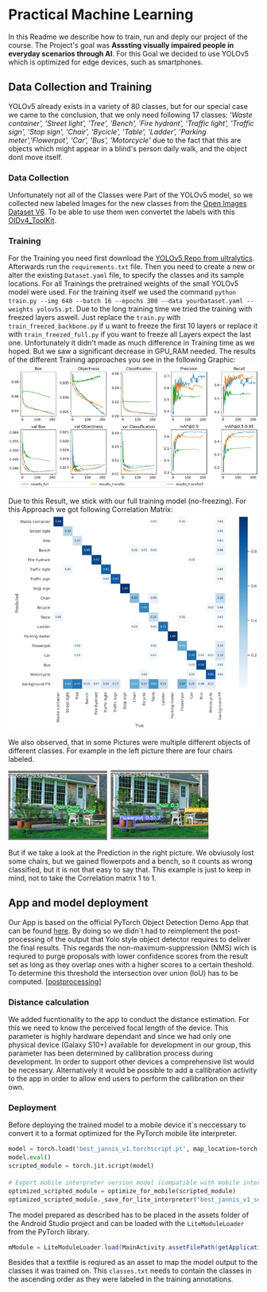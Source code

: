 
# Practical Machine Learning

In this Readme we describe how to train, run and deply our project of the course. The Project's goal was __Asssting visually impaired people in everyday scenarios through AI__. For this Goal we decided to use YOLOv5 which is optimized for edge devices, such as smartphones. 

## Data Collection and Training

YOLOv5 already exists in a variety of 80 classes, but for our special case we came to the conclusion, that we only need following 17 classes: _'Waste container', 'Street light', 'Tree', 'Bench', 'Fire hydrant', 'Traffic light', 'Traffic sign', 'Stop sign', 'Chair', 'Bycicle', 'Table', 'Ladder', 'Parking meter','Flowerpot', 'Car', 'Bus', 'Motorcycle'_ due to the fact that this are objects which might appear in a blind's person daily walk, and the object dont move itself.

### Data Collection

Unfortunately not all of the Classes were Part of the YOLOv5 model, so we collected new labeled Images for the new classes from the [Open Images Dataset V6](https://storage.googleapis.com/openimages/web/index.html). To be able to use them wen convertet the labels with this [OIDv4_ToolKit](https://github.com/EscVM/OIDv4_ToolKit).

### Training

For the Training you need first download the [YOLOv5 Repo from ultralytics](https://github.com/ultralytics/yolov5). Afterwards run the `requirements.txt` file.
Then you need to create a new or alter the existing `Dataset.yaml` file, to specify the classes and its sample locations. For all Trainings the pretrained weights of the small YOLOv5 model were used.
For the training itself we used the command `python train.py --img 640 --batch 16 --epochs 300 --data yourDataset.yaml --weights yolov5s.pt`. Due to the long training time we tried the training with freezed layers aswell. Just replace the `train.py` with `train_freezed_backbone.py` if u want to freeze the first 10 layers or replace it with `train_freezed_full.py` if you want to freeze all Layers expect the last one. Unfortunately it didn't made as much difference in Training time as we hoped. But we saw a significant decrease in GPU_RAM needed.
The results of the different Training approaches you see in the following Graphic:
![Learning Curves](learning_curves.png)

Due to this Result, we stick with our full training model (no-freezing). For this Approach we got following Correlation Matrix:
![Correlation Matrix](correlation.png)

We also observed, that in some Pictures were multiple different objects of different classes. For example in the left picture there are four chairs labeled.
          
![label.png](label.png) 
![prediction.png](prediction.png)

But if we take a look at the Prediction in the right picture. We obviusoly lost some chairs, but we gained flowerpots and a bench, so it counts as wrong classified, but it is not that easy to say that. This example is just to keep in mind, not to take the Correlation matrix 1 to 1.

## App and model deployment

Our App is based on the official PyTorch Object Detection Demo App that can be found [here][demo].
By doing so we didn´t had to reimplement the post-processing of the output that Yolo style object detector requires to deliver the final results.
This regards the non-maximum-suppression (NMS) wich is reqiured to purge proposals with lower confidence scores from the result set as long as they overlap ones with a higher scores to a certain theshold. To determine this threshold the intersection over union (IoU) has to be computed. [[postprocessing]]

### Distance calculation

We added fucntionality to the app to conduct the distance estimation. For this we need to know the perceived focal length of the device. This parameter is highly hardware dependant and since we had only one physical device (Galaxy S10+) available for development in our group, this parameter has been determined by callibration process during development. In order to support other devices a comprehensive list would be necessary. Alternatively it would be possible to add a callibration activity to the app in order to allow end users to perform the callibration on their own.

### Deployment

Before deploying the trained model to a mobile device it´s neccessary to convert it to a format optimized for the PyTorch mobile lite interpreter. 

```python
model = torch.load('best_jannis_v1.torchscript.pt', map_location=torch.device('cpu'))
model.eval()
scripted_module = torch.jit.script(model)

# Export mobile interpreter version model (compatible with mobile interpreter)
optimized_scripted_module = optimize_for_mobile(scripted_module)
optimized_scripted_module._save_for_lite_interpreter("best_jannis_v1_scripted.ptl")
```

The model prepared as described has to be placed in the assets folder of the Android Studio project and can be loaded with the `LiteModuleLoader` from the PyTorch library.

```java
mModule = LiteModuleLoader.load(MainActivity.assetFilePath(getApplicationContext(), "best_jannis_v1_scripted.ptl"));
```

[demo]: https://github.com/pytorch/android-demo-app/tree/master/ObjectDetection
[postprocessing]: https://towardsdatascience.com/non-maximum-suppression-nms-93ce178e177c

Besides that a textfile is reqiured as an asset to map the model output to the classes it was trained on. This `classes.txt` needs to contain the classes in the ascending order as they were labeled in the training annotations. 
